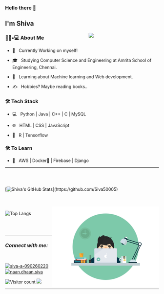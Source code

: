 ### Hello there 👋<h2> I'm Shiva</h2>

<img align='right' src="https://media.giphy.com/media/M9gbBd9nbDrOTu1Mqx/giphy.gif" width="230">

<h3> 👨🏻•💻 About Me </h3>



- 🤔 &nbsp; Currently Working on myself!

- 🎓 &nbsp; Studying Computer Science and Engineering at Amrita School of Engineering, Chennai.

- 🌱 &nbsp; Learning about Machine learning and Web development.

- ✍️ &nbsp; Hobbies? Maybe reading books..



<h3>🛠 Tech Stack</h3>



- 💻 &nbsp; Python | Java | C++ | C | MySQL

- 🌐 &nbsp; HTML | CSS | JavaScript

- 🤖 &nbsp; R | Tensorflow 

<!--

- 🛢 &nbsp; MySQL | MongoDB

- 🔧 &nbsp; Git | Markdown | Selenium | Tidyverse

- 🖥 &nbsp; Illustrator| Photoshop | InDesign

-->



<h3>🛠 To Learn</h3>

- 🔧 &nbsp; AWS | Docker🐳 | Firebase | Django

<hr>



<br/><br/>

[![Shiva's GitHub Stats]([https://github-readme-stats.vercel.app/api?username=shivam0110&show_icons=true](https://github-readme-stats.vercel.app/api?username=siva50005&show_icons=true&theme=dark&title_color=00ff1e&text_color=ffee00&bg_color=11004d&cache_seconds=1800&locale=en))](https://github.com/Siva50005)

<br/>

<br/>

<img src="https://github.com/nirala69/nirala69/blob/master/70804f7e25b11f29db904f2fa7b4cd9d.gif" width="350" align='right'>

![Top Langs](https://github-readme-stats.vercel.app/api/top-langs/?username=shivam0110&show_icons=true)

<br><br>



<hr>



<!-- <h3> 🤝🏻 Connect with Me </h3>

<br>



<p align="center">

<a href="https://shivammalpani.netlify.app/"><img alt="Website" src="https://img.shields.io/badge/shivammalpani.netlify.app-black?style=flat-square&logo=google-chrome"></a>

<a href="https://linkedin.com/in/siva-a-090260220"><img alt="LinkedIn" src="https://img.shields.io/badge/LinkedIn-Shivam%20Malpani-blue?style=flat-square&logo=linkedin"></a>

<a href="https://www.instagram.com/i__disbalance/"><img alt="Instagram" src="https://img.shields.io/badge/Instagram-i__disbalance-black?style=flat-square&logo=instagram"></a>

<a href="mailto:sivanayya11@gmail.com.com"><img alt="Email" ></a>

</p>
 -->
 
 <h3 align="left"><i><b>Connect with me:</b></i></h3>
&nbsp;
<p align="left">
<a href="https://linkedin.com/in/siva-a-090260220" target="blank"><img align="center" src="https://raw.githubusercontent.com/rahuldkjain/github-profile-readme-generator/master/src/images/icons/Social/linked-in-alt.svg" alt="siva-a-090260220" height="30" width="40" /></a>
<a href="https://instagram.com/naan.dhaan.siva" target="blank"><img align="center" src="https://raw.githubusercontent.com/rahuldkjain/github-profile-readme-generator/master/src/images/icons/Social/instagram.svg" alt="naan.dhaan.siva" height="30" width="40" /></a>
</p>




![Visitor count](https://visitor-badge.laobi.icu/badge?page_id=Siva50005.Siva50005)   <img src="https://media.giphy.com/media/dxn6fRlTIShoeBr69N/giphy.gif" width="30">





<hr>


